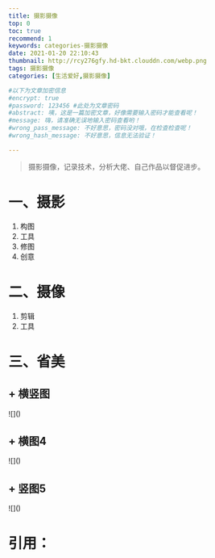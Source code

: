 ```yaml
---
title: 摄影摄像
top: 0
toc: true
recommend: 1 
keywords: categories-摄影摄像
date: 2021-01-20 22:10:43
thumbnail: http://rcy276gfy.hd-bkt.clouddn.com/webp.png
tags: 摄影摄像
categories: [生活爱好,摄影摄像]

#以下为文章加密信息
#encrypt: true
#password: 123456 #此处为文章密码
#abstract: 咦，这是一篇加密文章，好像需要输入密码才能查看呢！
#message: 嗨，请准确无误地输入密码查看哟！
#wrong_pass_message: 不好意思，密码没对哦，在检查检查呢！
#wrong_hash_message: 不好意思，信息无法验证！

---
```


> 摄影摄像，记录技术，分析大佬、自己作品以督促进步。

<!-- more -->

# 一、摄影

1. 构图
2. 工具
3. 修图
4. 创意

# 二、摄像

1. 剪辑
2. 工具

# 三、省美





## \+ 横竖图

<div class="justified-gallery">![]() </div>

## \+ 横图4

<div class="img-x">![]() </div>

## \+ 竖图5

<div class="img-y">![]() </div>

# 引用：



